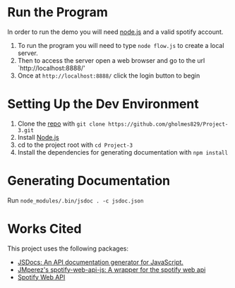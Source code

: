 # Run the Program
In order to run the demo you will need [node.js](https://node.js.org/en/) and a valid spotify account.
1. To run the program you will need to type `node flow.js` to create a local server.
2. Then to access the server open a web browser and go to the url `http://localhost:8888/'
3. Once at `http://localhost:8888/` click the login button to begin

# Setting Up the Dev Environment

1. Clone the [repo](https://github.com/gholmes829/Project-3) with `git clone https://github.com/gholmes829/Project-3.git`
2. Install [Node.js](https://nodejs.org/en/)
3. cd to the project root with `cd Project-3`
4. Install the dependencies for generating documentation with `npm install`

# Generating Documentation
Run `node_modules/.bin/jsdoc . -c jsdoc.json`

# Works Cited
This project uses the following packages:
- [JSDocs: An API documentation generator for JavaScript.](https://github.com/jsdoc/jsdoc)
- [JMperez's spotify-web-api-js: A wrapper for the spotify web api](https://github.com/JMPerez/spotify-web-api-js)
- [Spotify Web API](https://developer.spotify.com/documentation/web-api/)
